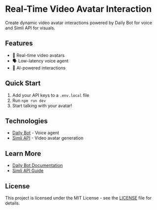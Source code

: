 # Real-Time Video Avatar Interaction

Create dynamic video avatar interactions powered by Daily Bot for voice and Simli API for visuals.

## Features

- 🎥 Real-time video avatars
- 🗣️ Low-latency voice agent
- 🤖 AI-powered interactions

## Quick Start

1. Add your API keys to a `.env.local` file
2. Run `npm run dev`
3. Start talking with your avatar!

## Technologies

- [Daily Bot](https://www.daily.co/) - Voice agent
- [Simli API](https://www.simli.ai/) - Video avatar generation

## Learn More

- [Daily Bot Documentation](https://docs.dailybots.ai/introduction)
- [Simli API Guide](https://docs.simli.com/)

## License

This project is licensed under the MIT License - see the [LICENSE](LICENSE) file for details.